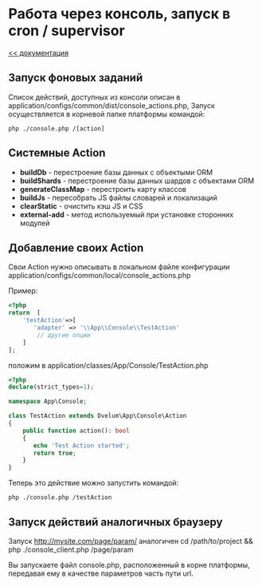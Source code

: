 Работа через консоль, запуск в cron / supervisor
===

[<< документация](readme.md)

## Запуск фоновых заданий

Список действий, доступных из консоли описан в application/configs/common/dist/console_actions.php,
Запуск осуществляется в корневой папке платформы командой:
```
php ./console.php /[action]
```

## Системные Action

* **buildDb** - перестроение базы данных с объектыми ORM
* **buildShards** - перестроение базы данных шардов с объектами ORM
* **generateClassMap** - перестроить карту классов
* **buildJs** - пересобрать JS файлы словарей и локализаций
* **clearStatic** - очистить кэш JS и CSS
* **external-add** - метод используемый при установке сторонних модулей

## Добавление своих Action
Свои Action нужно описывать в локальном файле конфигурации application/configs/common/local/console_actions.php

Пример:
```php
<?php
return  [
    'testAction'=>[
       'adapter' => '\\App\\Console\\TestAction'
        // другие опции
    ]
];
```
положим в application/classes/App/Console/TestAction.php
```php
<?php
declare(strict_types=1);

namespace App\Console;

class TestAction extends Dvelum\App\Console\Action
{
    public function action(): bool
    {
       echo 'Test Action started';
       return true;
    }
}
```
Теперь это действие можно запустить командой:
```
php ./console.php /testAction
```


## Запуск действий аналогичных браузеру
Запуск  http://mysite.com/page/param/  аналогичен cd /path/to/project && php ./console_client.php  /page/param

Вы запускаете файл console.php, расположенный в корне платформы, передавая ему в качестве параметров часть пути  url.
